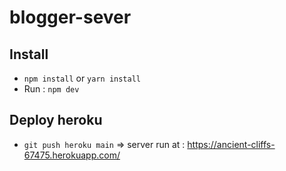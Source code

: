 # blogger-sever

## Install

-   `npm install` or `yarn install`
-   Run : `npm dev`

## Deploy heroku

-   `git push heroku main`
    => server run at : https://ancient-cliffs-67475.herokuapp.com/
